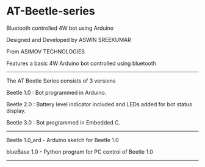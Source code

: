 # AT-Beetle-series
Bluetooth controlled 4W bot using Arduino

Designed and Developed by ASWIN SREEKUMAR

From ASIMOV TECHNOLOGIES

Features a basic 4W Arduino bot controlled using bluetooth

---------------------------------------------------

The AT Beetle Series consists of 3 versions

Beetle 1.0 : Bot programmed in Arduino.

Beetle 2.0 : Battery level indicator included and LEDs added for bot status display.

Beetle 3.0 : Bot programmed in Embedded C.

-----------------------------------------------------

Beetle 1.0_ard - Arduino sketch for Beetle 1.0

blueBase 1.0 - Python program for PC control of Beetle 1.0 

------------------------------------------------------
